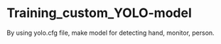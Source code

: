# Training_custom_YOLO-model

By using yolo.cfg file, make model for detecting hand, monitor, person.
